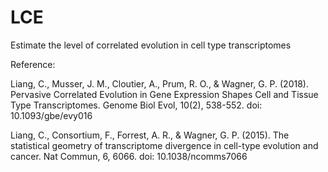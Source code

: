 # LCE
Estimate the level of correlated evolution in cell type transcriptomes

Reference: 

Liang, C., Musser, J. M., Cloutier, A., Prum, R. O., & Wagner, G. P. (2018). Pervasive Correlated Evolution in Gene Expression Shapes Cell and Tissue Type Transcriptomes. Genome Biol Evol, 10(2), 538-552. doi: 10.1093/gbe/evy016

Liang, C., Consortium, F., Forrest, A. R., & Wagner, G. P. (2015). The statistical geometry of transcriptome divergence in cell-type evolution and cancer. Nat Commun, 6, 6066. doi: 10.1038/ncomms7066
